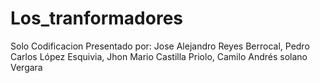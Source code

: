 # Los_tranformadores
Solo Codificacion
Presentado por: Jose Alejandro Reyes Berrocal, Pedro Carlos López Esquivia, Jhon Mario Castilla Priolo, Camilo Andrés solano Vergara 
